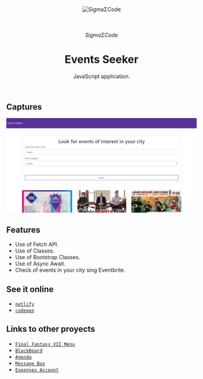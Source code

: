 <p align="center">
   <img alt="SigmaΣCode" src="/img/captures/SigmaΣCode.png">
</p>
   </br>
<h6 align = "center">SigmaΣCode</h6>

<h1 align="center">Events Seeker</h1>

<p align="center">
 JavaScript application.
</p>
</br>

## Captures

<p align="center">
    <img src="img/captures/Events.PNG">
</p>

## Features

- Use of Fetch API.
- Use of Classes.
- Use of Bootstrap Classes.
- Use of Async Await.
- Check of events in your city sing Eventbrite.

## See it online

- [`netlify`](https://eventseeker.netlify.com)
- [`codepen`](https://codepen.io/LeonAGA/pen/ZEzaqPj)

## Links to other proyects

- [`Final Fantasy VII Menu`](https://github.com/LeonAGA/Final_Fantasy_VII_Menu)
- [`BlackBoard`](https://github.com/LeonAGA/Blackboard)
- [`Agenda`](https://github.com/LeonAGA/Agenda)    
- [`Message Box`](https://github.com/LeonAGA/Message_Box_LocalStorage)   
- [`Expenses Account`](https://github.com/LeonAGA/Expenses_Account)  
                             
